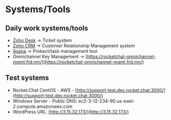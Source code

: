 # Systems/Tools

## Daily work systems/tools

* [Zoho Desk](https://desk.rocket.chat/support/rocketchat/ShowHomePage.do#Cases) -&gt; Ticket system
* [Zoho CRM](https://crm.zoho.com/crm/org660081933/tab/Home/begin) -&gt; Customer Relationship Management system
* [Asana](https://app.asana.com/0/632165686601658/list) -&gt; Prokect/task management tool
* Omnichannel Key Management -&gt; [https://rocketchat-omnichannel-mgmt.frd.mn/](https://rocketchat-omnichannel-mgmt.frd.mn/)

## Test systems

* Rocket.Chat CentOS - AWS - [http://support-test.dev.rocket.chat:3000/](http://support-test.dev.rocket.chat:3000/)
* Windows Server - Public DNS: ec2-3-12-234-90.us-east-2.compute.amazonaws.com
* WordPress URL: [http://3.15.32.173/](http://3.15.32.173/)

